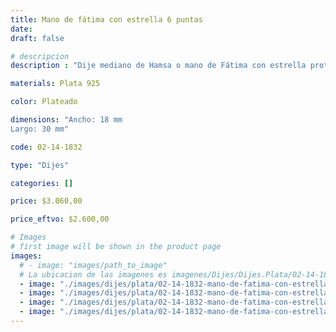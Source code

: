 ```yaml
---
title: Mano de fátima con estrella 6 puntas
date: 
draft: false

# descripcion
description : "Dije mediano de Hamsa o mano de Fátima con estrella protectora de 6 puntas. La mano de Fátima es un símbolo que representa la protección y la prevención del mal de ojo y las malas energías, y que, además, brinda fidelidad, amor o lealtad."

materials: Plata 925

color: Plateado

dimensions: "Ancho: 18 mm 
Largo: 30 mm"

code: 02-14-1832

type: "Dijes"

categories: []

price: $3.060,00

price_eftvo: $2.600,00

# Images
# first image will be shown in the product page
images:
  # - image: "images/path_to_image"
  # La ubicacion de las imagenes es imagenes/Dijes/Dijes.Plata/02-14-1832-mano-de-fatima-con-estrella-6-puntas
  - image: "./images/dijes/plata/02-14-1832-mano-de-fatima-con-estrella-6-puntas_a.jpg"
  - image: "./images/dijes/plata/02-14-1832-mano-de-fatima-con-estrella-6-puntas_b.jpg"
  - image: "./images/dijes/plata/02-14-1832-mano-de-fatima-con-estrella-6-puntas_c.jpg"
  - image: "./images/dijes/plata/02-14-1832-mano-de-fatima-con-estrella-6-puntas_d.jpg"
---
```


